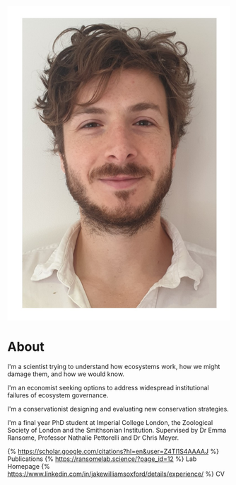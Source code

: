 ![Jake Williams](/assets/image.jpg)

# About
I'm a scientist trying to understand how ecosystems work, how we might damage them, and how we would know.

I'm an economist seeking options to address widespread institutional failures of ecosystem governance. 

I'm a conservationist designing and evaluating new conservation strategies.

I'm a final year PhD student at Imperial College London, the Zoological Society of London and the Smithsonian Institution. Supervised by Dr Emma Ransome, Professor Nathalie Pettorelli and Dr Chris Meyer.

{% https://scholar.google.com/citations?hl=en&user=Z4Tl1S4AAAAJ %} Publications
{% https://ransomelab.science/?page_id=12 %} Lab Homepage
{% https://www.linkedin.com/in/jakewilliamsoxford/details/experience/ %} CV
